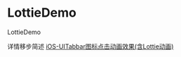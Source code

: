 # LottieDemo
LottieDemo

详情移步简述 [iOS-UITabbar图标点击动画效果(含Lottie动画)](https://www.jianshu.com/p/1922b4e7b4cf)
